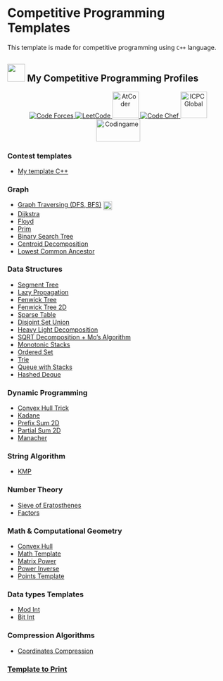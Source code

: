 # Competitive Programming Templates

This template is made for competitive programming using `C++` language.

## <picture><img src="https://github.com/7oSkaaa/7oSkaaa/blob/main/Images/competitive_programming_profile.png?raw=true" width=40/></picture> My Competitive Programming Profiles

<p align="center">
  <a href="https://codeforces.com/profile/7oSkaaa">
  	<img src="https://img.icons8.com/external-tal-revivo-shadow-tal-revivo/50/000000/external-codeforces-programming-competitions-and-contests-programming-community-logo-shadow-tal-revivo.png" alt="Code Forces"/>
	</a>
	<a href="https://leetcode.com/7oSkaa/">
		<img src="https://img.icons8.com/external-tal-revivo-shadow-tal-revivo/50/000000/external-level-up-your-coding-skills-and-quickly-land-a-job-logo-shadow-tal-revivo.png" alt="LeetCode"/>
	</a>
	<a href="https://atcoder.jp/users/ahmed_7oSkaa">
		<img src="https://i.ibb.co/Q9WSjDB/logo.png" alt="AtCoder" width = 60px/>
	</a>
	<a href="https://www.codechef.com/users/ahmed_7oskaa">
		<img src="https://img.icons8.com/color/50/000000/codechef.png" alt="Code Chef"/>
	</a>
	<a href="https://icpc.global/ICPCID/IW0X0CTD0ZV9">
		<img src="https://i.ibb.co/6J0r7rW/Daco-5610880.png" alt="ICPC Global" width = 60px />
	</a>     
	<a href="https://www.codingame.com/profile/e5e56c7585fda3b457056b85180a4d636850344" >
		<img src="https://i.ibb.co/1MRppTC/codingame-1.png" alt="Codingame" width="100" height="50"/>
	</a>
</p>

### Contest templates

- [My template C++](https://github.com/7oSkaaa/CP-Templates/blob/main/Template.cpp)

### Graph

- [Graph Traversing (DFS, BFS)](https://github.com/7oSkaaa/CP-Templates/blob/main/Graph.cpp)  <img src="https://img.icons8.com/color/48/000000/downloads.png" width="20px" align="center"/>
- [Dijkstra](https://github.com/7oSkaaa/CP-Templates/blob/main/Dijkstra.cpp)
- [Floyd](https://github.com/7oSkaaa/CP-Templates/blob/main/Floyd.cpp)
- [Prim](https://github.com/7oSkaaa/CP-Templates/blob/main/Prim.cpp)
- [Binary Search Tree](https://github.com/7oSkaaa/CP-Templates/blob/main/Binary_Search_Tree.cpp)
- [Centroid Decomposition](https://github.com/7oSkaaa/CP-Templates/blob/main/Centroid_Decomposition.cpp)
- [Lowest Common Ancestor](https://github.com/7oSkaaa/CP-Templates/blob/main/LCA.cpp)

### Data Structures

- [Segment Tree](https://github.com/7oSkaaa/CP-Templates/blob/main/Seg_Tree.cpp)
- [Lazy Propagation](https://github.com/7oSkaaa/CP-Templates/blob/main/Lazy_Propagation.cpp)
- [Fenwick Tree](https://github.com/7oSkaaa/CP-Templates/blob/main/Fenwick_Tree.cpp)
- [Fenwick Tree 2D](https://github.com/7oSkaaa/CP-Templates/blob/main/Fenwick_Tree_2D.cpp)
- [Sparse Table](https://github.com/7oSkaaa/CP-Templates/blob/main/Sparse_Table.cpp)
- [Disjoint Set Union](https://github.com/7oSkaaa/CP-Templates/blob/main/DSU.cpp)
- [Heavy Light Decomposition](https://github.com/7oSkaaa/CP-Templates/blob/main/HLD.cpp)
- [SQRT Decomposition + Mo’s Algorithm](https://github.com/7oSkaaa/CP-Templates/blob/main/MO.cpp)
- [Monotonic Stacks](https://github.com/7oSkaaa/CP-Templates/blob/main/Monotonic_Stacks.cpp)
- [Ordered Set](https://github.com/7oSkaaa/CP-Templates/blob/main/Ordered_Set.cpp)
- [Trie](https://github.com/7oSkaaa/CP-Templates/blob/main/Trie.cpp)
- [Queue with Stacks](https://github.com/7oSkaaa/CP-Templates/blob/main/Queue_with_Stacks.cpp)
- [Hashed Deque](https://github.com/7oSkaaa/CP-Templates/blob/main/Hashed_Deque.cpp)

### Dynamic Programming

- [Convex Hull Trick](https://github.com/7oSkaaa/CP-Templates/blob/main/Convex_Hull_Trick.cpp)
- [Kadane](https://github.com/7oSkaaa/CP-Templates/blob/main/Kadane.cpp)
- [Prefix Sum 2D](https://github.com/7oSkaaa/CP-Templates/blob/main/Prefix_Sum_2D.cpp)
- [Partial Sum 2D](https://github.com/7oSkaaa/CP-Templates/blob/main/Partial_Sum_2D.cpp)
- [Manacher](https://github.com/7oSkaaa/CP-Templates/blob/main/Manacher.cpp)

### String Algorithm

- [KMP](https://github.com/7oSkaaa/CP-Templates/blob/main/KMP.cpp)

### Number Theory

- [Sieve of Eratosthenes](https://github.com/7oSkaaa/CP-Templates/blob/main/Seive.cpp)
- [Factors](https://github.com/7oSkaaa/CP-Templates/blob/main/Factors.cpp)

### Math & Computational Geometry

- [Convex Hull](https://github.com/7oSkaaa/CP-Templates/blob/main/Convex_Hull.cpp)
- [Math Template](https://github.com/7oSkaaa/CP-Templates/blob/main/Math.cpp)
- [Matrix Power](https://github.com/7oSkaaa/CP-Templates/blob/main/Matrix_Power.cpp)
- [Power Inverse](https://github.com/7oSkaaa/CP-Templates/blob/main/Power_Inverse.cpp)
- [Points Template](https://github.com/7oSkaaa/CP-Templates/blob/main/Point.cpp)

### Data types Templates

- [Mod Int](https://github.com/7oSkaaa/CP-Templates/blob/main/Mod_Int.cpp)
- [Bit Int](https://github.com/7oSkaaa/CP-Templates/blob/main/Big_Int.cpp)

### Compression Algorithms

- [Coordinates Compression](https://github.com/7oSkaaa/CP-Templates/blob/main/Coordinate_Compression.cpp)

### [Template to Print](https://github.com/7oSkaaa/CP-Templates/blob/main/Print_Template.cpp)
